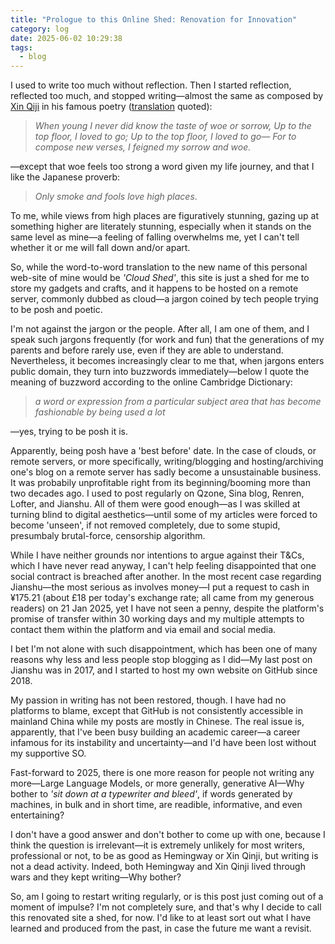 ```yaml
---
title: "Prologue to this Online Shed: Renovation for Innovation"
category: log
date: 2025-06-02 10:29:38
tags:
  - blog
---
```

I used to write too much without reflection. Then I started reflection, reflected too much, and stopped writing—almost the same as composed by [Xin Qiji](https://en.wikipedia.org/wiki/Xin_Qiji) in his famous poetry ([translation](https://chinesepoemsinenglish.blogspot.com/2012/02/?utm_source=chatgpt.com) quoted):
> *When young I never did know the taste of woe or sorrow,*
> *Up to the top floor, I loved to go;*
> *Up to the top floor, I loved to go—*
> *For to compose new verses, I feigned my sorrow and woe.*

—except that woe feels too strong a word given my life journey, and that I like the Japanese proverb:
> *Only smoke and fools love high places*.

To me, while views from high places are figuratively stunning, gazing up at something higher are literately stunning, especially when it stands on the same level as mine—a feeling of falling overwhelms me, yet I can't tell whether it or me will fall down and/or apart.

So, while the word-to-word translation to the new name of this personal web-site of mine would be *'Cloud Shed'*, this site is just a shed for me to store my gadgets and crafts, and it happens to be hosted on a remote server, commonly dubbed as cloud—a jargon coined by tech people trying to be posh and poetic.

I'm not against the jargon or the people. After all, I am one of them, and I speak such jargons frequently (for work and fun) that the generations of my parents and before rarely use, even if they are able to understand. Nevertheless, it becomes increasingly clear to me that, when jargons enters public domain, they turn into buzzwords immediately—below I quote the meaning of buzzword according to the online Cambridge Dictionary:
> *a word or expression from a particular subject area that has become fashionable by being used a lot*

—yes, trying to be posh it is.

Apparently, being posh have a 'best before' date. In the case of clouds, or remote servers, or more specifically, writing/blogging and hosting/archiving one's blog on a remote server has sadly become a unsustainable business. It was probabily unprofitable right from its beginning/booming more than two decades ago. I used to post regularly on Qzone, Sina blog, Renren, Lofter, and Jianshu. All of them were good enough—as I was skilled at turning blind to digital aesthetics—until some of my articles were forced to become 'unseen', if not removed completely, due to some stupid, presumbaly brutal-force, censorship algorithm.

While I have neither grounds nor intentions to argue against their T&Cs, which I have never read anyway, I can't help feeling disappointed that one social contract is breached after another. In the most recent case regarding Jianshu—the most serious as involves money—I put a request to cash in ¥175.21 (about £18 per today's exchange rate; all came from my generous readers) on 21 Jan 2025, yet I have not seen a penny, despite the platform's promise of transfer within 30 working days and my multiple attempts to contact them within the platform and via email and social media. 

I bet I'm not alone with such disappointment, which has been one of many reasons why less and less people stop blogging as I did—My last post on Jianshu was in 2017, and I started to host my own website on GitHub since 2018.

My passion in writing has not been restored, though. I have had no platforms to blame, except that GitHub is not consistently accessible in mainland China while my posts are mostly in Chinese. The real issue is, apparently, that I've been busy building an academic career—a career infamous for its instability and uncertainty—and I'd have been lost without my supportive SO. 

Fast-forward to 2025, there is one more reason for people not writing any more—Large Language Models, or more generally, generative AI—Why bother to *'sit down at a typewriter and bleed'*, if words generated by machines, in bulk and in short time, are readible, informative, and even entertaining?

I don't have a good answer and don't bother to come up with one, because I think the question is irrelevant—it is extremely unlikely for most writers, professional or not, to be as good as Hemingway or Xin Qinji, but writing is not a dead activity. Indeed, both Hemingway and Xin Qinji lived through wars and they kept writing—Why bother?

So, am I going to restart writing regularly, or is this post just coming out of a moment of impulse? I'm not completely sure, and that's why I decide to call this renovated site a shed, for now. I'd like to at least sort out what I have learned and produced from the past, in case the future me want a revisit. 